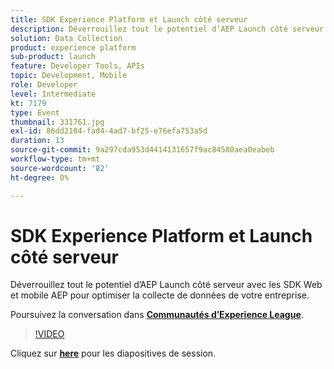 ```yaml
---
title: SDK Experience Platform et Launch côté serveur
description: Déverrouillez tout le potentiel d’AEP Launch côté serveur avec les SDK Web et mobile AEP pour optimiser la collecte de données de votre entreprise. Cette session a été diffusée dans le cadre d’un événement de contenu Adobe Developers Live.
solution: Data Collection
product: experience platform
sub-product: launch
feature: Developer Tools, APIs
topic: Development, Mobile
role: Developer
level: Intermediate
kt: 7179
type: Event
thumbnail: 331761.jpg
exl-id: 86dd2104-fad4-4ad7-bf25-e76efa753a5d
duration: 13
source-git-commit: 9a297cda953d4414131657f9ac84580aea0eabeb
workflow-type: tm+mt
source-wordcount: '82'
ht-degree: 0%

---
```


# SDK Experience Platform et Launch côté serveur

Déverrouillez tout le potentiel d’AEP Launch côté serveur avec les SDK Web et mobile AEP pour optimiser la collecte de données de votre entreprise.

Poursuivez la conversation dans **[Communautés d’Experience League](https://adobe.ly/36Yd3v6)**.

>[!VIDEO](https://video.tv.adobe.com/v/331761/?quality=12&learn=on&hidetitle=true)

Cliquez sur **[here](/help/adobe-developers-live/assets/experience-platform-sdk-launch.pdf)** pour les diapositives de session.

